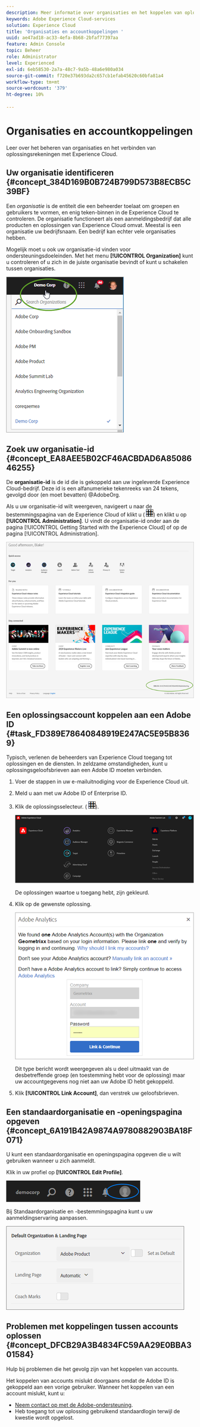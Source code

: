 ```yaml
---
description: Meer informatie over organisaties en het koppelen van oplossingsaccounts aan Experience Cloud.
keywords: Adobe Experience Cloud-services
solution: Experience Cloud
title: 'Organisaties en accountkoppelingen '
uuid: ae47ad18-ac33-4efa-8b68-2bfaf77397aa
feature: Admin Console
topic: Beheer
role: Administrator
level: Experienced
exl-id: 6eb58530-2a7a-48c7-9a5b-48a6e980a034
source-git-commit: f720e37b693da2c657cb1efab45620c60bfa81a4
workflow-type: tm+mt
source-wordcount: '379'
ht-degree: 10%

---
```


# Organisaties en accountkoppelingen

Leer over het beheren van organisaties en het verbinden van oplossingsrekeningen met Experience Cloud.

## Uw organisatie identificeren {#concept_384D169B0B724B799D573B8ECB5C39BF}

Een *organisatie* is de entiteit die een beheerder toelaat om groepen en gebruikers te vormen, en enig teken-binnen in de Experience Cloud te controleren. De organisatie functioneert als een aanmeldingsbedrijf dat alle producten en oplossingen van Experience Cloud omvat. Meestal is een organisatie uw bedrijfsnaam. Een bedrijf kan echter vele organisaties hebben.

Mogelijk moet u ook uw organisatie-id vinden voor ondersteuningsdoeleinden. Met het menu **[!UICONTROL Organization]** kunt u controleren of u zich in de juiste organisatie bevindt of kunt u schakelen tussen organisaties.

![Stap Resultaat](assets/organization-switch.png)

## Zoek uw organisatie-id {#concept_EA8AEE5B02CF46ACBDAD6A8508646255}

De **organisatie-id** is de id die is gekoppeld aan uw ingeleverde Experience Cloud-bedrijf. Deze id is een alfanumerieke tekenreeks van 24 tekens, gevolgd door (en moet bevatten) @AdobeOrg.

Als u uw organisatie-id wilt weergeven, navigeert u naar de bestemmingspagina van de Experience Cloud of klikt u ( ![](assets/menu-icon.png)) en klikt u op **[!UICONTROL Administration]**. U vindt de organisatie-id onder aan de pagina [!UICONTROL Getting Started with the Experience Cloud] of op de pagina [!UICONTROL Administration].

![](assets/administration-page.png)

## Een oplossingsaccount koppelen aan een Adobe ID {#task_FD389E78640848919E247AC5E95B8369}

Typisch, verlenen de beheerders van Experience Cloud toegang tot oplossingen en de diensten. In zeldzame omstandigheden, kunt u oplossingsgeloofsbrieven aan een Adobe ID moeten verbinden.

1. Voer de stappen in uw e-mailuitnodiging voor de Experience Cloud uit.
1. Meld u aan met uw Adobe ID of Enterprise ID.
1. Klik de oplossingsselecteur. ( ![](assets/menu-icon.png)).

   ![](assets/solutions-active.png)

   De oplossingen waartoe u toegang hebt, zijn gekleurd.
1. Klik op de gewenste oplossing.

   ![](assets/analytics-link-accounts.png)

   Dit type bericht wordt weergegeven als u deel uitmaakt van de desbetreffende groep (en toestemming hebt voor de oplossing) maar uw accountgegevens nog niet aan uw Adobe ID hebt gekoppeld.
1. Klik **[!UICONTROL Link Account]**, dan verstrek uw geloofsbrieven.

## Een standaardorganisatie en -openingspagina opgeven {#concept_6A191B42A9874A9780882903BA18F071}

U kunt een standaardorganisatie en openingspagina opgeven die u wilt gebruiken wanneer u zich aanmeldt.

Klik in uw profiel op **[!UICONTROL Edit Profile]**.

![](assets/edit-profile.png)

Bij Standaardorganisatie en -bestemmingspagina kunt u uw aanmeldingservaring aanpassen.

![](assets/default-organization.png)

## Problemen met koppelingen tussen accounts oplossen {#concept_DFCB29A3B4834FC59AA29E0BBA301584}

Hulp bij problemen die het gevolg zijn van het koppelen van accounts.

Het koppelen van accounts mislukt doorgaans omdat de Adobe ID is gekoppeld aan een vorige gebruiker. Wanneer het koppelen van een account mislukt, kunt u:

* [Neem contact op met de Adobe-ondersteuning](https://helpx.adobe.com/nl/contact/enterprise-support.ec.html).
* Heb toegang tot uw oplossing gebruikend standaardlogin terwijl de kwestie wordt opgelost.
